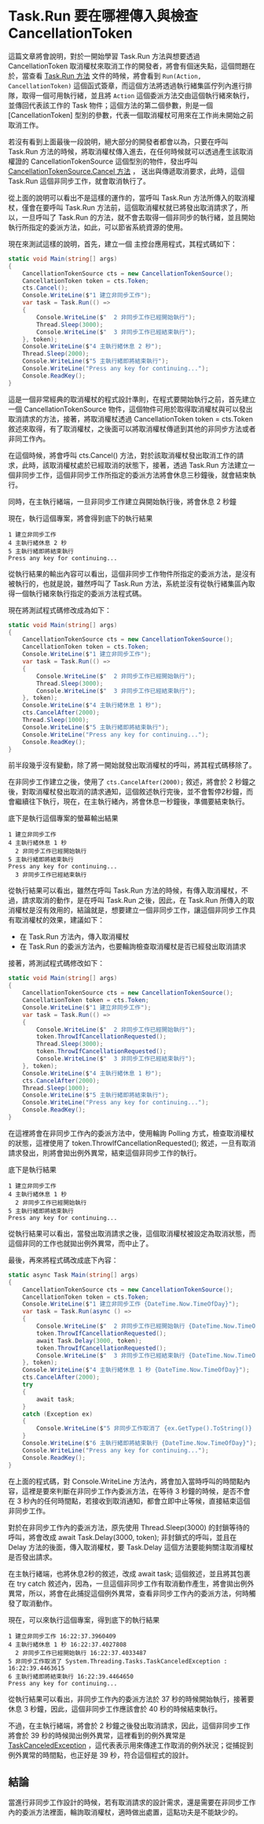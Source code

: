 # Task.Run 要在哪裡傳入與檢查 CancellationToken

這篇文章將會說明，對於一開始學習 Task.Run 方法與想要透過 CancellationToken 取消權杖來取消工作的開發者，將會有個迷失點，這個問題在於，當查看 [Task.Run 方法](https://docs.microsoft.com/zh-tw/dotnet/api/system.threading.tasks.task.run?WT.mc_id=DT-MVP-5002220) 文件的時候，將會看到 `Run(Action, CancellationToken)` 這個函式簽章，而這個方法將透過執行緒集區佇列內進行排隊，取得一個可用執行緒，並且將 `Action` 這個委派方法交由這個執行緒來執行，並傳回代表該工作的 Task 物件；這個方法的第二個參數，則是一個 [CancellationToken] 型別的參數，代表一個取消權杖可用來在工作尚未開始之前取消工作。

若沒有看到上面最後一段說明，絕大部分的開發者都會以為，只要在呼叫 Task.Run 方法的時候，將取消權杖傳入進去，在任何時候就可以透過產生該取消權證的 CancellationTokenSource 這個型別的物件，發出呼叫 [CancellationTokenSource.Cancel 方法](https://docs.microsoft.com/zh-tw/dotnet/api/system.threading.cancellationtokensource.cancel?WT.mc_id=DT-MVP-5002220) ， 送出與傳遞取消要求，此時，這個 Task.Run 這個非同步工作，就會取消執行了。

從上面的說明可以看出不是這樣的運作的，當呼叫 Task.Run 方法所傳入的取消權杖，僅會在要呼叫 Task.Run 方法前，這個取消權杖就已將發出取消請求了，所以，一旦呼叫了 Task.Run 的方法，就不會去取得一個非同步的執行緒，並且開始執行所指定的委派方法，如此，可以節省系統資源的使用。

現在來測試這樣的說明，首先，建立一個 主控台應用程式，其程式碼如下：

```csharp
static void Main(string[] args)
{
    CancellationTokenSource cts = new CancellationTokenSource();
    CancellationToken token = cts.Token;
    cts.Cancel();
    Console.WriteLine($"1 建立非同步工作");
    var task = Task.Run(() =>
    {
        Console.WriteLine($"  2 非同步工作已經開始執行");
        Thread.Sleep(3000);
        Console.WriteLine($"  3 非同步工作已經結束執行");
    }, token);
    Console.WriteLine($"4 主執行緒休息 2 秒");
    Thread.Sleep(2000);
    Console.WriteLine($"5 主執行緒即將結束執行");
    Console.WriteLine("Press any key for continuing...");
    Console.ReadKey();
}
```

這是一個非常經典的取消權杖的程式設計準則，在程式要開始執行之前，首先建立一個 CancellationTokenSource 物件，這個物件可用於取得取消權杖與可以發出取消請求的方法，接著，將取消權杖透過 CancellationToken token = cts.Token 敘述來取得，有了取消權杖，之後面可以將取消權杖傳遞到其他的非同步方法或者非同工作內。

在這個時候，將會呼叫 cts.Cancel() 方法，對於該取消權杖發出取消工作的請求，此時，該取消權杖處於已經取消的狀態下，接著，透過 Task.Run 方法建立一個非同步工作，這個非同步工作所指定的委派方法將會休息三秒鐘後，就會結束執行。

同時，在主執行緒端，一旦非同步工作建立與開始執行後，將會休息 2 秒鐘

現在，執行這個專案，將會得到底下的執行結果

```
1 建立非同步工作
4 主執行緒休息 2 秒
5 主執行緒即將結束執行
Press any key for continuing...
```

從執行結果的輸出內容可以看出，這個非同步工作物件所指定的委派方法，是沒有被執行的，也就是說，雖然呼叫了 Task.Run 方法，系統並沒有從執行緒集區內取得一個執行緒來執行指定的委派方法程式碼。

現在將測試程式碼修改成為如下：

```csharp
static void Main(string[] args)
{
    CancellationTokenSource cts = new CancellationTokenSource();
    CancellationToken token = cts.Token;
    Console.WriteLine($"1 建立非同步工作");
    var task = Task.Run(() =>
    {
        Console.WriteLine($"  2 非同步工作已經開始執行");
        Thread.Sleep(3000);
        Console.WriteLine($"  3 非同步工作已經結束執行");
    }, token);
    Console.WriteLine($"4 主執行緒休息 1 秒");
    cts.CancelAfter(2000);
    Thread.Sleep(1000);
    Console.WriteLine($"5 主執行緒即將結束執行");
    Console.WriteLine("Press any key for continuing...");
    Console.ReadKey();
}
```

前半段幾乎沒有變動，除了將一開始就發出取消權杖的呼叫，將其程式碼移除了。

在非同步工作建立之後，使用了 `cts.CancelAfter(2000);` 敘述，將會於 2 秒鐘之後，對取消權杖發出取消的請求通知，這個敘述執行完後，並不會暫停2秒鐘，而會繼續往下執行，現在，在主執行緒內，將會休息一秒鐘後，準備要結束執行。

底下是執行這個專案的螢幕輸出結果

```
1 建立非同步工作
4 主執行緒休息 1 秒
  2 非同步工作已經開始執行
5 主執行緒即將結束執行
Press any key for continuing...
  3 非同步工作已經結束執行
```

從執行結果可以看出，雖然在呼叫 Task.Run 方法的時候，有傳入取消權杖，不過，請求取消的動作，是在呼叫 Task.Run 之後，因此，在 Task.Run 所傳入的取消權杖是沒有效用的，結論就是，想要建立一個非同步工作，讓這個非同步工作具有取消權杖的效果，建議如下：

* 在 Task.Run 方法內，傳入取消權杖
* 在 Task.Run 的委派方法內，也要輪詢檢查取消權杖是否已經發出取消請求

接著，將測試程式碼修改如下：

```csharp
static void Main(string[] args)
{
    CancellationTokenSource cts = new CancellationTokenSource();
    CancellationToken token = cts.Token;
    Console.WriteLine($"1 建立非同步工作");
    var task = Task.Run(() =>
    {
        Console.WriteLine($"  2 非同步工作已經開始執行");
        token.ThrowIfCancellationRequested();
        Thread.Sleep(3000);
        token.ThrowIfCancellationRequested();
        Console.WriteLine($"  3 非同步工作已經結束執行");
    }, token);
    Console.WriteLine($"4 主執行緒休息 1 秒");
    cts.CancelAfter(2000);
    Thread.Sleep(1000);
    Console.WriteLine($"5 主執行緒即將結束執行");
    Console.WriteLine("Press any key for continuing...");
    Console.ReadKey();
}
```

在這裡將會在非同步工作內的委派方法中，使用輪詢 Polling 方式，檢查取消權杖的狀態，這裡使用了 token.ThrowIfCancellationRequested(); 敘述，一旦有取消請求發出，則將會拋出例外異常，結束這個非同步工作的執行。

底下是執行結果

```
1 建立非同步工作
4 主執行緒休息 1 秒
  2 非同步工作已經開始執行
5 主執行緒即將結束執行
Press any key for continuing...
```

從執行結果可以看出，當發出取消請求之後，這個取消權杖被設定為取消狀態，而這個非同的工作也就拋出例外異常，而中止了。

最後，再來將程式碼改成底下內容：

```csharp
static async Task Main(string[] args)
{
    CancellationTokenSource cts = new CancellationTokenSource();
    CancellationToken token = cts.Token;
    Console.WriteLine($"1 建立非同步工作 {DateTime.Now.TimeOfDay}");
    var task = Task.Run(async () =>
    {
        Console.WriteLine($"  2 非同步工作已經開始執行 {DateTime.Now.TimeOfDay}");
        token.ThrowIfCancellationRequested();
        await Task.Delay(3000, token);
        token.ThrowIfCancellationRequested();
        Console.WriteLine($"  3 非同步工作已經結束執行 {DateTime.Now.TimeOfDay}");
    }, token);
    Console.WriteLine($"4 主執行緒休息 1 秒 {DateTime.Now.TimeOfDay}");
    cts.CancelAfter(2000);
    try
    {
        await task;
    }
    catch (Exception ex)
    {
        Console.WriteLine($"5 非同步工作取消了 {ex.GetType().ToString()} : {DateTime.Now.TimeOfDay}");
    }
    Console.WriteLine($"6 主執行緒即將結束執行 {DateTime.Now.TimeOfDay}");
    Console.WriteLine("Press any key for continuing...");
    Console.ReadKey();
}
```

在上面的程式碼，對 Console.WriteLine 方法內，將會加入當時呼叫的時間點內容，這裡是要來判斷在非同步工作內委派方法，在等待 3 秒鐘的時候，是否不會在 3 秒內的任何時間點，若接收到取消通知，都會立即中止等候，直接結束這個非同步工作。

對於在非同步工作內的委派方法，原先使用 Thread.Sleep(3000) 的封鎖等待的呼叫，將會改成 await Task.Delay(3000, token); 非封鎖式的呼叫，並且在 Delay 方法的後面，傳入取消權杖，要 Task.Delay 這個方法要能夠關注取消權杖是否發出請求。

在主執行緒端，也將休息2秒的敘述，改成 await task; 這個敘述，並且將其包裹在 try catch 敘述內，因為，一旦這個非同步工作有取消動作產生，將會拋出例外異常，所以，將會在此捕捉這個例外異常，查看非同步工作內的委派方法，何時觸發了取消動作。

現在，可以來執行這個專案，得到底下的執行結果

```
1 建立非同步工作 16:22:37.3960409
4 主執行緒休息 1 秒 16:22:37.4027808
  2 非同步工作已經開始執行 16:22:37.4033487
5 非同步工作取消了 System.Threading.Tasks.TaskCanceledException : 16:22:39.4463615
6 主執行緒即將結束執行 16:22:39.4464650
Press any key for continuing...
```

從執行結果可以看出，非同步工作內的委派方法於 37 秒的時候開始執行，接著要休息 3 秒鐘，因此，這個非同步工作應該會於 40 秒的時候結束執行。

不過，在主執行緒端，將會於 2 秒鐘之後發出取消請求，因此，這個非同步工作將會於 39 秒的時候拋出例外異常，這裡看到的例外異常是 [TaskCanceledException](https://docs.microsoft.com/zh-tw/dotnet/api/system.threading.tasks.taskcanceledexception?WT.mc_id=DT-MVP-5002220) ，這代表表示用來傳達工作取消的例外狀況；從捕捉到例外異常的時間點，也正好是 39 秒，符合這個程式的設計。

## 結論

當進行非同步工作設計的時候，若有取消請求的設計需求，還是需要在非同步工作內的委派方法裡面，輪詢取消權杖，適時做出處置，這點功夫是不能缺少的。


